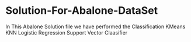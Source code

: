 # Solution-For-Abalone-DataSet
In This Abalone Solution file we have performed the Classification 
KMeans
KNN
Logistic Regression
Support Vector Claasifier
